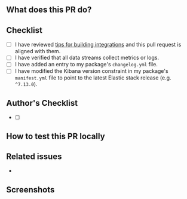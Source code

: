 <!-- Type of change
Please label this PR with one of the following labels, depending on the scope of your change:
- Bug
- Enhancement
- Breaking change
- Deprecation
-->

## What does this PR do?

<!-- Mandatory
Explain here the changes you made on the PR.
-->

## Checklist

- [ ] I have reviewed [tips for building integrations](https://github.com/elastic/integrations/blob/master/docs/tips_for_building_integrations.md) and this pull request is aligned with them.
- [ ] I have verified that all data streams collect metrics or logs.
- [ ] I have added an entry to my package's `changelog.yml` file.
- [ ] I have modified the Kibana version constraint in my package's `manifest.yml` file to point to the latest Elastic stack release (e.g. `^7.13.0`).

## Author's Checklist

<!-- Recommended
Add a checklist of things that are required to be reviewed in order to have the PR approved
-->
- [ ]

## How to test this PR locally

<!-- Recommended
Explain here how this PR will be tested by the reviewer: commands, dependencies, steps, etc.
-->

## Related issues

<!-- Recommended
Link related issues below. Insert the issue link or reference after the word "Closes" if merging this should automatically close it.

- Closes #123
- Relates #123
- Requires #123
- Supersedes #123
-->
-

## Screenshots

<!-- Optional
Add here screenshots presenting:
- Kibana UI forms presenting configuration options exposed by the integration
- dashboards with collected metrics or logs
-->
